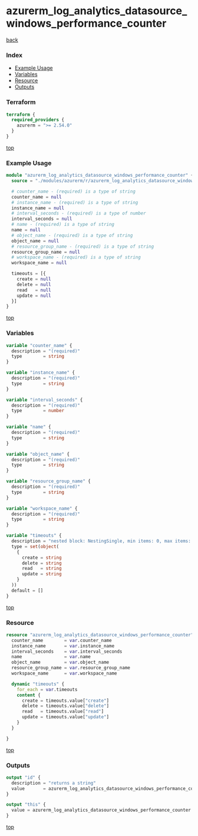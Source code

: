 # azurerm_log_analytics_datasource_windows_performance_counter

[back](../azurerm.md)

### Index

- [Example Usage](#example-usage)
- [Variables](#variables)
- [Resource](#resource)
- [Outputs](#outputs)

### Terraform

```terraform
terraform {
  required_providers {
    azurerm = ">= 2.54.0"
  }
}
```

[top](#index)

### Example Usage

```terraform
module "azurerm_log_analytics_datasource_windows_performance_counter" {
  source = "./modules/azurerm/r/azurerm_log_analytics_datasource_windows_performance_counter"

  # counter_name - (required) is a type of string
  counter_name = null
  # instance_name - (required) is a type of string
  instance_name = null
  # interval_seconds - (required) is a type of number
  interval_seconds = null
  # name - (required) is a type of string
  name = null
  # object_name - (required) is a type of string
  object_name = null
  # resource_group_name - (required) is a type of string
  resource_group_name = null
  # workspace_name - (required) is a type of string
  workspace_name = null

  timeouts = [{
    create = null
    delete = null
    read   = null
    update = null
  }]
}
```

[top](#index)

### Variables

```terraform
variable "counter_name" {
  description = "(required)"
  type        = string
}

variable "instance_name" {
  description = "(required)"
  type        = string
}

variable "interval_seconds" {
  description = "(required)"
  type        = number
}

variable "name" {
  description = "(required)"
  type        = string
}

variable "object_name" {
  description = "(required)"
  type        = string
}

variable "resource_group_name" {
  description = "(required)"
  type        = string
}

variable "workspace_name" {
  description = "(required)"
  type        = string
}

variable "timeouts" {
  description = "nested block: NestingSingle, min items: 0, max items: 0"
  type = set(object(
    {
      create = string
      delete = string
      read   = string
      update = string
    }
  ))
  default = []
}
```

[top](#index)

### Resource

```terraform
resource "azurerm_log_analytics_datasource_windows_performance_counter" "this" {
  counter_name        = var.counter_name
  instance_name       = var.instance_name
  interval_seconds    = var.interval_seconds
  name                = var.name
  object_name         = var.object_name
  resource_group_name = var.resource_group_name
  workspace_name      = var.workspace_name

  dynamic "timeouts" {
    for_each = var.timeouts
    content {
      create = timeouts.value["create"]
      delete = timeouts.value["delete"]
      read   = timeouts.value["read"]
      update = timeouts.value["update"]
    }
  }

}
```

[top](#index)

### Outputs

```terraform
output "id" {
  description = "returns a string"
  value       = azurerm_log_analytics_datasource_windows_performance_counter.this.id
}

output "this" {
  value = azurerm_log_analytics_datasource_windows_performance_counter.this
}
```

[top](#index)